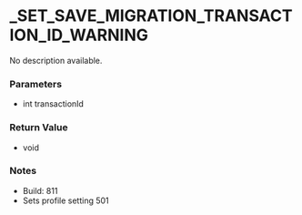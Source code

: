 # _SET_SAVE_MIGRATION_TRANSACTION_ID_WARNING

No description available.

### Parameters
* int transactionId

### Return Value
* void

### Notes
* Build: 811
* Sets profile setting 501

